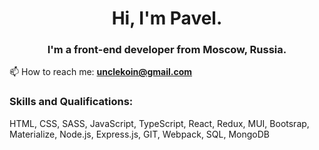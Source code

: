 <h1 align="center">Hi, I'm Pavel.</h1>
<h3 align="center">I'm a front-end developer from Moscow, Russia.</h3>

📫 How to reach me:  **unclekoin@gmail.com**

### Skills and Qualifications:
HTML, CSS, SASS, JavaScript, TypeScript, React, Redux, MUI, Bootsrap, Materialize, Node.js, Express.js, GIT, Webpack, SQL, MongoDB
